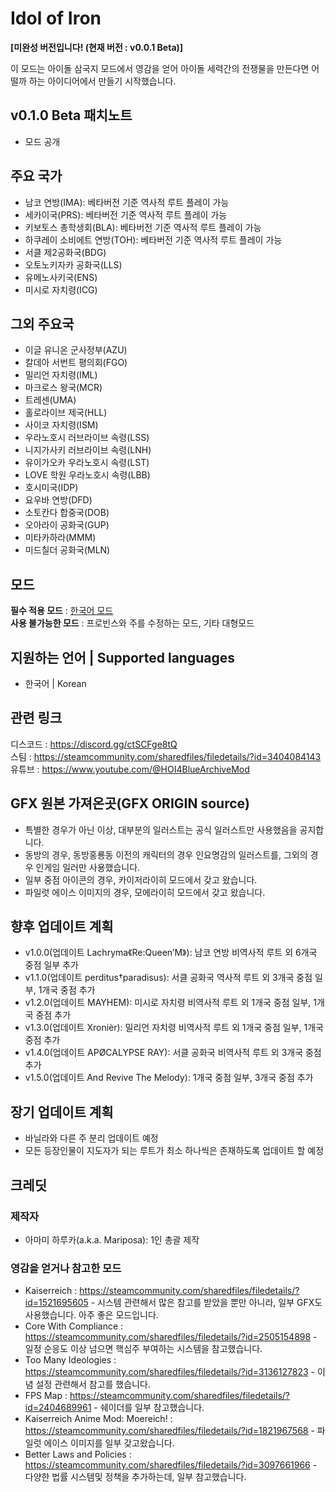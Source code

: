**Idol of Iron**
=============
**\[미완성 버전입니다! (현재 버전 : v0.0.1 Beta)]**

이 모드는 아이돌 삼국지 모드에서 영감을 얻어 아이돌 세력간의 전쟁물을 만든다면 어떨까 하는 아이디어에서 만들기 시작했습니다.

## v0.1.0 Beta 패치노트
- 모드 공개

## 주요 국가
- 남코 연방(IMA): 베타버전 기준 역사적 루트 플레이 가능
- 세카이국(PRS): 베타버전 기준 역사적 루트 플레이 가능
- 키보토스 총학생회(BLA): 베타버전 기준 역사적 루트 플레이 가능
- 하쿠레이 소비에트 연방(TOH): 베타버전 기준 역사적 루트 플레이 가능
- 서클 제2공화국(BDG)
- 오토노키자카 공화국(LLS)
- 유메노사키국(ENS)
- 미시로 자치령(ICG)

## 그외 주요국
- 이글 유니온 군사정부(AZU)
- 칼데아 서번트 평의회(FGO)
- 밀리언 자치령(IML)
- 마크로스 왕국(MCR)
- 트레센(UMA)
- 홀로라이브 제국(HLL)
- 사이코 자치령(ISM)
- 우라노호시 러브라이브 속령(LSS)
- 니지가사키 러브라이브 속령(LNH)
- 유이가오카 우라노호시 속령(LST)
- LOVE 학원 우라노호시 속령(LBB)
- 호시미국(IDP)
- 요우바 연방(DFD)
- 소토칸다 합중국(DOB)
- 오아라이 공화국(GUP)
- 미타카하라(MMM)
- 미드칠더 공화국(MLN)

## 모드
**필수 적용 모드** : [한국어 모드](https://steamcommunity.com/sharedfiles/filedetails/?id=2743487021)  
**사용 불가능한 모드** : 프로빈스와 주를 수정하는 모드, 기타 대형모드

## 지원하는 언어 | Supported languages
- 한국어 | Korean

## 관련 링크
디스코드 : <https://discord.gg/ctSCFge8tQ>   
스팀 : <https://steamcommunity.com/sharedfiles/filedetails/?id=3404084143>   
유튜브 : <https://www.youtube.com/@HOI4BlueArchiveMod> 

## GFX 원본 가져온곳(GFX ORIGIN source)
- 특별한 경우가 아닌 이상, 대부분의 일러스트는 공식 일러스트만 사용했음을 공지합니다.
- 동방의 경우, 동방홍룡동 이전의 캐릭터의 경우 인요명감의 일러스트를, 그외의 경우 인게임 일러만 사용했습니다.
- 일부 중점 아이콘의 경우, 카이저라이히 모드에서 갖고 왔습니다.
- 파일럿 에이스 이미지의 경우, 모에라이히 모드에서 갖고 왔습니다.

## 향후 업데이트 계획
- v1.0.0(업데이트 Lachryma《Re:Queen’M》): 남코 연방 비역사적 루트 외 6개국 중점 일부 추가
- v1.1.0(업데이트 perditus†paradisus): 서클 공화국 역사적 루트 외 3개국 중점 일부, 1개국 중점 추가
- v1.2.0(업데이트 MAYHEM): 미시로 자치령 비역사적 루트 외 1개국 중점 일부, 1개국 중점 추가
- v1.3.0(업데이트 Xronièr): 밀리언 자치령 비역사적 루트 외 1개국 중점 일부, 1개국 중점 추가
- v1.4.0(업데이트 APØCALYPSE RAY): 서클 공화국 비역사적 루트 외 3개국 중점 추가
- v1.5.0(업데이트 And Revive The Melody): 1개국 중점 일부, 3개국 중점 추가

## 장기 업데이트 계획
- 바닐라와 다른 주 분리 업데이트 예정
- 모든 등장인물이 지도자가 되는 루트가 최소 하나씩은 존재하도록 업데이트 할 예정

## 크레딧
### 제작자
- 아마미 하루카(a.k.a. Mariposa): 1인 총괄 제작

### 영감을 얻거나 참고한 모드
- Kaiserreich : <https://steamcommunity.com/sharedfiles/filedetails/?id=1521695605> - 시스템 관련해서 많은 참고를 받았을 뿐만 아니라, 일부 GFX도 사용했습니다. 아주 좋은 모드입니다.
- Core With Compliance : <https://steamcommunity.com/sharedfiles/filedetails/?id=2505154898> - 일정 순응도 이상 넘으면 핵심주 부여하는 시스템을 참고했습니다.
- Too Many Ideologies : <https://steamcommunity.com/sharedfiles/filedetails/?id=3136127823> - 이념 설정 관련해서 참고를 했습니다.
- FPS Map : <https://steamcommunity.com/sharedfiles/filedetails/?id=2404689961> - 쉐이더를 일부 참고했습니다.
- Kaiserreich Anime Mod: Moereich! : <https://steamcommunity.com/sharedfiles/filedetails/?id=1821967568> - 파일럿 에이스 이미지를 일부 갖고왔습니다.
- Better Laws and Policies : <https://steamcommunity.com/sharedfiles/filedetails/?id=3097661966> - 다양한 법률 시스템및 정책을 추가하는데, 일부 참고했습니다.
